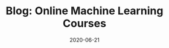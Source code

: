 ---
title: "Blog: Online Machine Learning Courses"
date: 2020-06-21
tags: [seo, writing, machine learning]
excerpt: "machine learning, seo, writing"
link: https://ople.ai/ai-blog/online-machine-learning-courses/
---